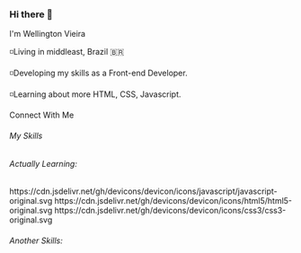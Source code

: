 ### Hi there 👋

I'm Wellington Vieira

◽Living in middleast, Brazil 🇧🇷 

◽Developing my skills as a Front-end Developer.

◽Learning about more HTML, CSS, Javascript.


Connect With Me



<h6>My Skills </h6>


<h6>Actually Learning:</h6>
https://cdn.jsdelivr.net/gh/devicons/devicon/icons/javascript/javascript-original.svg
https://cdn.jsdelivr.net/gh/devicons/devicon/icons/html5/html5-original.svg
https://cdn.jsdelivr.net/gh/devicons/devicon/icons/css3/css3-original.svg


<h6>Another Skills:</h6>










<!--
**welltocoding/welltocoding** is a ✨ _special_ ✨ repository because its `README.md` (this file) appears on your GitHub profile.

Here are some ideas to get you started:

- 🔭 I’m currently working on ...
- 🌱 I’m currently learning ...
- 👯 I’m looking to collaborate on ...
- 🤔 I’m looking for help with ...
- 💬 Ask me about ...
- 📫 How to reach me: ...
- 😄 Pronouns: ...
- ⚡ Fun fact: ...
-->
